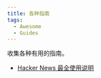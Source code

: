 ```yaml
---
title: 各种指南
tags:
  - Awesome
  - Guides
---
```


收集各种有用的指南。

- [Hacker News 最全使用说明](https://github.com/minimaxir/hacker-news-undocumented/blob/master/README.md)

